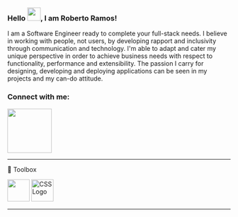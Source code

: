 ### Hello <img src="https://raw.githubusercontent.com/MartinHeinz/MartinHeinz/master/wave.gif" width="30px">, I am Roberto Ramos!

I am a Software Engineer ready to complete your full-stack needs. I believe in working with people, not users, by developing rapport and inclusivity through communication and technology. I'm able to adapt and cater my unique perspective in order to achieve business needs with respect to functionality, performance and extensibility. The passion I carry for designing, developing and deploying applications can be seen in my projects and my can-do attitude.

### Connect with me:

<img src="https://user-images.githubusercontent.com/66038058/115157373-e5ebce80-a056-11eb-8f11-cd7463dfd8d7.png" width="100" height="100"/>


--------

🧰 Toolbox

<img src="https://user-images.githubusercontent.com/66038058/115157445-467b0b80-a057-11eb-8f1e-22b7f46a02e9.png" width="50" height="50"/> <img src="https://cdn.worldvectorlogo.com/logos/css3.svg" alt="CSS Logo" width="50" height="50"/>

--------
